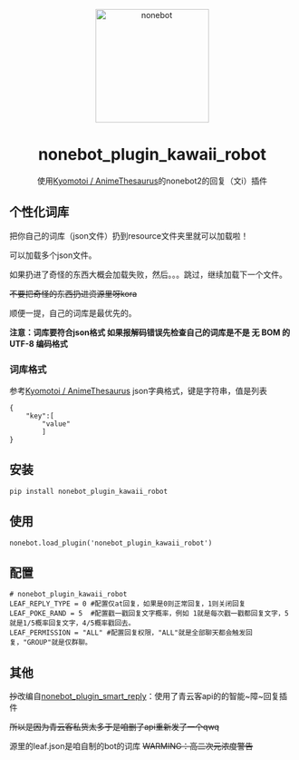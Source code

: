 <p align="center">
  <a href="https://v2.nonebot.dev/"><img src="https://v2.nonebot.dev/logo.png" width="200" height="200" alt="nonebot"></a>
</p>
<div align="center">

# nonebot_plugin_kawaii_robot

使用[Kyomotoi / AnimeThesaurus](https://github.com/Kyomotoi/AnimeThesaurus)的nonebot2的回复（文i）插件


</div>

## 个性化词库

把你自己的词库（json文件）扔到resource文件夹里就可以加载啦！

可以加载多个json文件。

如果扔进了奇怪的东西大概会加载失败，然后。。。跳过，继续加载下一个文件。

~~不要把奇怪的东西扔进资源里呀kora~~

顺便一提，自己的词库是最优先的。

__注意：词库要符合json格式 如果报解码错误先检查自己的词库是不是 无 BOM 的 UTF-8 编码格式__

### 词库格式

参考[Kyomotoi / AnimeThesaurus](https://github.com/Kyomotoi/AnimeThesaurus)
json字典格式，键是字符串，值是列表
    
    {
        "key":[
            "value"
            ]
    }
    
## 安装
    pip install nonebot_plugin_kawaii_robot
## 使用
    nonebot.load_plugin('nonebot_plugin_kawaii_robot') 
## 配置
    # nonebot_plugin_kawaii_robot
    LEAF_REPLY_TYPE = 0 #配置仅at回复，如果是0则正常回复，1则关闭回复
    LEAF_POKE_RAND = 5  #配置戳一戳回复文字概率，例如 1就是每次戳一戳都回复文字，5就是1/5概率回复文字，4/5概率戳回去。
    LEAF_PERMISSION = "ALL" #配置回复权限，"ALL"就是全部聊天都会触发回复，"GROUP"就是仅群聊。

## 其他
~~抄~~改编自[nonebot_plugin_smart_reply](https://github.com/Special-Week/nonebot_plugin_smart_reply)：使用了青云客api的的智能~障~回复插件

~~所以是因为青云客私货太多于是咱删了api重新发了一个qwq~~

源里的leaf.json是咱自制的bot的词库   ~~WARMING：高二次元浓度警告~~
